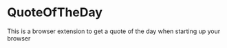 # QuoteOfTheDay

This is a browser extension to get a quote of the day when starting up your browser

